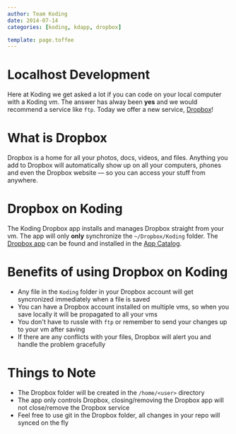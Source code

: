 ```yaml
---
author: Team Koding
date: 2014-07-14
categories: [koding, kdapp, dropbox]

template: page.toffee
---
```


# Localhost Development

Here at Koding we get asked a lot if you can code on your local computer with a Koding vm. The answer has alway been **yes** and we would recommend a service like `ftp`. Today we offer a new service, [Dropbox](https://dropbox.com)!

# What is Dropbox

Dropbox is a home for all your photos, docs, videos, and files. Anything you add to Dropbox will automatically show up on all your computers, phones and even the Dropbox website — so you can access your stuff from anywhere.

# Dropbox on Koding

The Koding Dropbox app installs and manages Dropbox straight from your vm. The app will only **only** synchronize the `~/Dropbox/Koding` folder. The [Dropbox app](https://koding.com/Apps/bvallelunga/Dropbox) can be found and installed in the [App Catalog](https://koding.com/Apps).

# Benefits of using Dropbox on Koding

- Any file in the `Koding` folder in your Dropbox account will get syncronized immediately when a file is saved
- You can have a Dropbox account installed on multiple vms, so when you save locally it will be propagated to all your vms
- You don't have to russle with `ftp` or remember to send your changes up to your vm after saving
- If there are any conflicts with your files, Dropbox will alert you and handle the problem gracefully

# Things to Note

- The Dropbox folder will be created in the `/home/<user>` directory
- The app only controls Dropbox, closing/removing the Dropbox app will not close/remove the Dropbox service
- Feel free to use git in the Dropbox folder, all changes in your repo will synced on the fly

